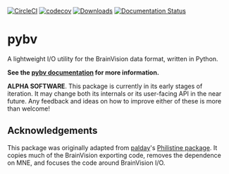 [![CircleCI](https://circleci.com/gh/bids-standard/pybv.svg?style=svg)](https://circleci.com/gh/bids-standard/pybv)
[![codecov](https://codecov.io/gh/bids-standard/pybv/branch/master/graph/badge.svg)](https://codecov.io/gh/bids-standard/pybv)
[![Downloads](https://pepy.tech/badge/pybv)](https://pepy.tech/project/pybv)
[![Documentation Status](https://readthedocs.org/projects/pybv/badge/?version=latest)](https://pybv.readthedocs.io/en/latest/?badge=latest)

# pybv

A lightweight I/O utility for the BrainVision data format, written in Python.

**See the [pybv documentation](https://pybv.readthedocs.io) for more
information.**

**ALPHA SOFTWARE**. This package is currently in its early stages of iteration.
It may change both its internals or its user-facing API in the near future. Any
feedback and ideas on how to improve either of these is more than welcome!

## Acknowledgements

This package was originally adapted from
[palday](https://palday.bitbucket.io/)'s
[Philistine package](https://gitlab.com/palday/philistine). It copies much of
the BrainVision exporting code, removes the dependence on MNE, and focuses the
code around BrainVision I/O.
